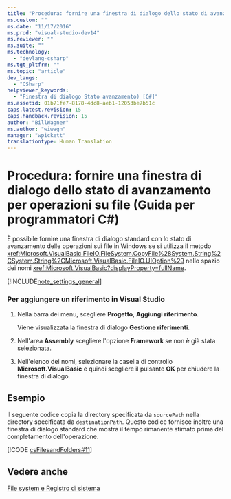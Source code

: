 ```yaml
---
title: "Procedura: fornire una finestra di dialogo dello stato di avanzamento per operazioni su file (Guida per programmatori C#) | Microsoft Docs"
ms.custom: ""
ms.date: "11/17/2016"
ms.prod: "visual-studio-dev14"
ms.reviewer: ""
ms.suite: ""
ms.technology: 
  - "devlang-csharp"
ms.tgt_pltfrm: ""
ms.topic: "article"
dev_langs: 
  - "CSharp"
helpviewer_keywords: 
  - "Finestra di dialogo Stato avanzamento) [C#]"
ms.assetid: 01b71fe7-8178-4dc8-aeb1-12053be7b51c
caps.latest.revision: 15
caps.handback.revision: 15
author: "BillWagner"
ms.author: "wiwagn"
manager: "wpickett"
translationtype: Human Translation
---
```

# Procedura: fornire una finestra di dialogo dello stato di avanzamento per operazioni su file (Guida per programmatori C#)
È possibile fornire una finestra di dialogo standard con lo stato di avanzamento delle operazioni sui file in Windows se si utilizza il metodo <xref:Microsoft.VisualBasic.FileIO.FileSystem.CopyFile%28System.String%2CSystem.String%2CMicrosoft.VisualBasic.FileIO.UIOption%29> nello spazio dei nomi <xref:Microsoft.VisualBasic?displayProperty=fullName>.  
  
 [!INCLUDE[note_settings_general](../../../csharp/language-reference/compiler-messages/includes/note_settings_general_md.md)]  
  
### Per aggiungere un riferimento in Visual Studio  
  
1.  Nella barra dei menu, scegliere **Progetto**, **Aggiungi riferimento**.  
  
     Viene visualizzata la finestra di dialogo **Gestione riferimenti**.  
  
2.  Nell'area **Assembly** scegliere l'opzione **Framework** se non è già stata selezionata.  
  
3.  Nell'elenco dei nomi, selezionare la casella di controllo **Microsoft.VisualBasic** e quindi scegliere il pulsante **OK** per chiudere la finestra di dialogo.  
  
## Esempio  
 Il seguente codice copia la directory specificata da `sourcePath` nella directory specificata da `destinationPath`.  Questo codice fornisce inoltre una finestra di dialogo standard che mostra il tempo rimanente stimato prima del completamento dell'operazione.  
  
 [!CODE [csFilesandFolders#11](../CodeSnippet/VS_Snippets_VBCSharp/csFilesAndFolders#11)]  
  
## Vedere anche  
 [File system e Registro di sistema](../../../csharp/programming-guide/file-system/file-system-and-the-registry.md)